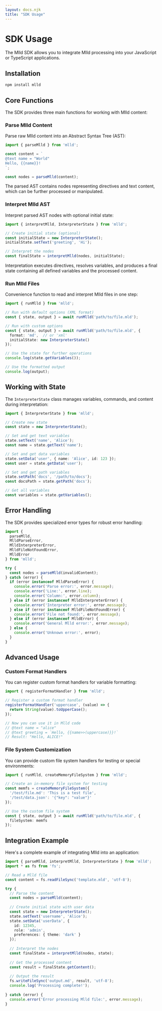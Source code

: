 ```yaml
---
layout: docs.njk
title: "SDK Usage"
---
```


# SDK Usage

The Mlld SDK allows you to integrate Mlld processing into your JavaScript or TypeScript applications.

## Installation

```bash
npm install mlld
```

## Core Functions

The SDK provides three main functions for working with Mlld content:

### Parse Mlld Content

Parse raw Mlld content into an Abstract Syntax Tree (AST):

```typescript
import { parseMlld } from 'mlld';

const content = `
@text name = "World"
Hello, {{name}}!
`;

const nodes = parseMlld(content);
```

The parsed AST contains nodes representing directives and text content, which can be further processed or manipulated.

### Interpret Mlld AST

Interpret parsed AST nodes with optional initial state:

```typescript
import { interpretMlld, InterpreterState } from 'mlld';

// Create initial state (optional)
const initialState = new InterpreterState();
initialState.setText('greeting', 'Hi');

// Interpret the nodes
const finalState = interpretMlld(nodes, initialState);
```

Interpretation executes directives, resolves variables, and produces a final state containing all defined variables and the processed content.

### Run Mlld Files

Convenience function to read and interpret Mlld files in one step:

```typescript
import { runMlld } from 'mlld';

// Run with default options (XML format)
const { state, output } = await runMlld('path/to/file.mld');

// Run with custom options
const { state, output } = await runMlld('path/to/file.mld', {
  format: 'md',  // or 'xml'
  initialState: new InterpreterState()
});

// Use the state for further operations
console.log(state.getVariables());

// Use the formatted output
console.log(output);
```

## Working with State

The `InterpreterState` class manages variables, commands, and content during interpretation:

```typescript
import { InterpreterState } from 'mlld';

// Create new state
const state = new InterpreterState();

// Set and get text variables
state.setText('name', 'Alice');
const name = state.getText('name');

// Set and get data variables
state.setData('user', { name: 'Alice', id: 123 });
const user = state.getData('user');

// Set and get path variables
state.setPath('docs', '/path/to/docs');
const docsPath = state.getPath('docs');

// Get all variables
const variables = state.getVariables();
```

## Error Handling

The SDK provides specialized error types for robust error handling:

```typescript
import { 
  parseMlld, 
  MlldParseError, 
  MlldInterpreterError,
  MlldFileNotFoundError,
  MlldError
} from 'mlld';

try {
  const nodes = parseMlld(invalidContent);
} catch (error) {
  if (error instanceof MlldParseError) {
    console.error('Parse error:', error.message);
    console.error('Line:', error.line);
    console.error('Column:', error.column);
  } else if (error instanceof MlldInterpreterError) {
    console.error('Interpreter error:', error.message);
  } else if (error instanceof MlldFileNotFoundError) {
    console.error('File not found:', error.message);
  } else if (error instanceof MlldError) {
    console.error('General Mlld error:', error.message);
  } else {
    console.error('Unknown error:', error);
  }
}
```

## Advanced Usage

### Custom Format Handlers

You can register custom format handlers for variable formatting:

```typescript
import { registerFormatHandler } from 'mlld';

// Register a custom format handler
registerFormatHandler('uppercase', (value) => {
  return String(value).toUpperCase();
});

// Now you can use it in Mlld code
// @text name = "alice"
// @text greeting = `Hello, {{name>>(uppercase)}}!`
// Result: "Hello, ALICE!"
```

### File System Customization

You can provide custom file system handlers for testing or special environments:

```typescript
import { runMlld, createMemoryFileSystem } from 'mlld';

// Create an in-memory file system for testing
const memfs = createMemoryFileSystem({
  '/test/file.md': 'This is a test file',
  '/test/data.json': '{"key": "value"}'
});

// Use the custom file system
const { state, output } = await runMlld('path/to/file.mld', {
  fileSystem: memfs
});
```

## Integration Example

Here's a complete example of integrating Mlld into an application:

```typescript
import { parseMlld, interpretMlld, InterpreterState } from 'mlld';
import * as fs from 'fs';

// Read a Mlld file
const content = fs.readFileSync('template.mld', 'utf-8');

try {
  // Parse the content
  const nodes = parseMlld(content);
  
  // Create initial state with user data
  const state = new InterpreterState();
  state.setText('username', 'Alice');
  state.setData('userData', { 
    id: 12345,
    role: 'admin',
    preferences: { theme: 'dark' }
  });
  
  // Interpret the nodes
  const finalState = interpretMlld(nodes, state);
  
  // Get the processed content
  const result = finalState.getContent();
  
  // Output the result
  fs.writeFileSync('output.md', result, 'utf-8');
  console.log('Processing complete!');
  
} catch (error) {
  console.error('Error processing Mlld file:', error.message);
}
```